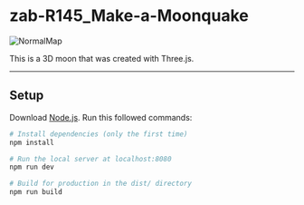 # zab-R145_Make-a-Moonquake

![NormalMap](https://github.com/musman2k/zab-R145_Make-a-Moonquake/assets/89705011/7c3569a8-8250-4b40-b02a-26433e0a8e9e)

This is a 3D moon that was created with Three.js.


---

## Setup

Download [Node.js](https://nodejs.org/en/download/).
Run this followed commands:

```bash
# Install dependencies (only the first time)
npm install

# Run the local server at localhost:8080
npm run dev

# Build for production in the dist/ directory
npm run build
```
